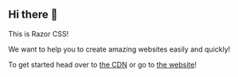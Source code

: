 ## Hi there 👋

This is Razor CSS!

We want to help you to create amazing websites easily and quickly!

To get started head over to <a href="cdn.razorcss.xyz">the CDN</a> or go to <a href="https://ws.razorcss.xyz/">the website</a>!
